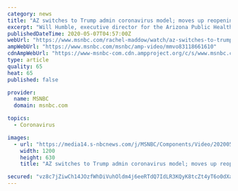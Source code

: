 ```yaml
---
category: news
title: "AZ switches to Trump admin coronavirus model; moves up reopening"
excerpt: "Will Humble, executive director for the Arizona Public Health Association, talks with Rachel Maddow about the abrupt change in Arizona coronavirus policy as Governor Ducey adopted a new model provided by the White House that the public isn't allowed to see and ordered an end to the state university's modelling that the state had been relying on."
publishedDateTime: 2020-05-07T04:57:00Z
webUrl: "https://www.msnbc.com/rachel-maddow/watch/az-switches-to-trump-admin-coronavirus-model-moves-up-reopening-83118661610"
ampWebUrl: "https://www.msnbc.com/msnbc/amp-video/mmvo83118661610"
cdnAmpWebUrl: "https://www-msnbc-com.cdn.ampproject.org/c/s/www.msnbc.com/msnbc/amp-video/mmvo83118661610"
type: article
quality: 65
heat: 65
published: false

provider:
  name: MSNBC
  domain: msnbc.com

topics:
  - Coronavirus

images:
  - url: "https://media14.s-nbcnews.com/j/MSNBC/Components/Video/202005/n_maddow_arizona_200506_1920x1080.nbcnews-fp-1200-630.jpg"
    width: 1200
    height: 630
    title: "AZ switches to Trump admin coronavirus model; moves up reopening"

secured: "vz8c7jZiwCh14JOzfWhDiVuhOldm4j6eeRTdQ7IdLR3KQyK8tcZt4yT6o0dXaetTsKlyFlUUNf+Axaph/U5AECtjo+T+SNhAxGJceluttplA0IyBF/HzfMHcONBnu2g3gfSsGFC9YVYHo6w3tv2AHU7JCWVE1cOT28Ekk37XyDawflKXwtp/fYqxz0ISuECrMKmgcSch5+JW86jKV7jDii0BPZtgpVGvIGMQZIbtnVcr/4zt5S9VN+mpdxgqaTV85qjK7JHfca4qQ+iNOnoVSR4uxiYXnOdKDXO2Zafzew1HtstXo4cuJTwqaWQ1CwYX;V8GPzS2NEl48YjyYOmvdCw=="
---
```


